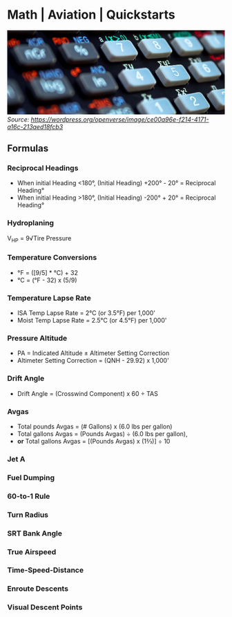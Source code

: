 # Math | Aviation | Quickstarts
![](./assets/cal-banner.png)
*Source: https://wordpress.org/openverse/image/ce00a96e-f214-4171-a16c-213aed18fcb3*
## Formulas
### Reciprocal Headings
- When initial Heading <180°, (Initial Heading) +200° - 20° = Reciprocal Heading°
- When initial Heading >180°, (Initial Heading) -200° + 20° = Reciprocal Heading°

### Hydroplaning
V<sub>HP</sub> = 9√Tire Pressure <!--<math display="block" xmlns="http://www.w3.org/1998/Math/MathML"><semantics><mrow>9<msqrt><mn>Tire Pressure</mn></msqrt></mrow></semantics></math>-->

### Temperature Conversions
- °F = ([9/5] * °C) + 32
- °C = (°F - 32) x (5/9)

### Temperature Lapse Rate
- ISA Temp Lapse Rate = 2°C (or 3.5°F) per 1,000'
- Moist Temp Lapse Rate = 2.5°C (or 4.5°F) per 1,000'

### Pressure Altitude
- PA = Indicated Altitude ± Altimeter
     Setting Correction
- Altimeter Setting Correction = (QNH - 29.92) x 1,000'

### Drift Angle
- Drift Angle = (Crosswind Component) x 60 ÷ TAS

### Avgas
- Total pounds Avgas = (# Gallons) x (6.0 lbs per gallon)
- Total gallons Avgas = (Pounds Avgas) ÷ (6.0 lbs per gallon),
- **or** Total gallons Avgas = [(Pounds Avgas) x (1⅔)] ÷ 10

### Jet A

### Fuel Dumping

### 60-to-1 Rule

### Turn Radius

### SRT Bank Angle

### True Airspeed

### Time-Speed-Distance

### Enroute Descents

### Visual Descent Points

